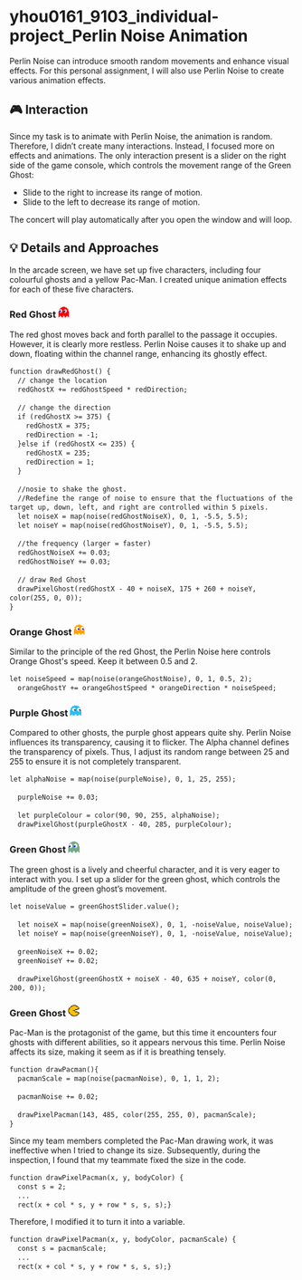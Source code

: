 # yhou0161_9103_individual-project_Perlin Noise Animation

Perlin Noise can introduce smooth random movements and enhance visual effects. For this personal assignment, I will also use Perlin Noise to create various animation effects.

## 🎮 Interaction

Since my task is to animate with Perlin Noise, the animation is random. Therefore, I didn’t create many interactions. Instead, I focused more on effects and animations. The only interaction present is a slider on the right side of the game console, which controls the movement range of the Green Ghost:
- Slide to the right to increase its range of motion.
- Slide to the left to decrease its range of motion.

The concert will play automatically after you open the window and will loop.

## 💡 Details and Approaches

In the arcade screen, we have set up five characters, including four colourful ghosts and a yellow Pac-Man. I created unique animation effects for each of these five characters.

### Red Ghost <img src="assets/RedGhost.png" width="20" height="20" />

The red ghost moves back and forth parallel to the passage it occupies. However, it is clearly more restless. Perlin Noise causes it to shake up and down, floating within the channel range, enhancing its ghostly effect.

```
function drawRedGhost() {
  // change the location
  redGhostX += redGhostSpeed * redDirection;

  // change the direction
  if (redGhostX >= 375) {
    redGhostX = 375;
    redDirection = -1;
  }else if (redGhostX <= 235) {
    redGhostX = 235;
    redDirection = 1;
  }

  //nosie to shake the ghost.
  //Redefine the range of noise to ensure that the fluctuations of the target up, down, left, and right are controlled within 5 pixels.
  let noiseX = map(noise(redGhostNoiseX), 0, 1, -5.5, 5.5);
  let noiseY = map(noise(redGhostNoiseY), 0, 1, -5.5, 5.5);

  //the frequency (larger = faster)
  redGhostNoiseX += 0.03;
  redGhostNoiseY += 0.03;

  // draw Red Ghost
  drawPixelGhost(redGhostX - 40 + noiseX, 175 + 260 + noiseY, color(255, 0, 0));
}
```

### Orange Ghost <img src="assets/Orange Ghost.png" width="20" height="20" />

Similar to the principle of the red Ghost, the Perlin Noise here controls Orange Ghost's speed. Keep it between 0.5 and 2.

```
let noiseSpeed = map(noise(orangeGhostNoise), 0, 1, 0.5, 2);
  orangeGhostY += orangeGhostSpeed * orangeDirection * noiseSpeed;
```

### Purple Ghost <img src="assets/blue Ghost.jpg" width="20" height="20" />

Compared to other ghosts, the purple ghost appears quite shy. Perlin Noise influences its transparency, causing it to flicker. The Alpha channel defines the transparency of pixels. Thus, I adjust its random range between 25 and 255 to ensure it is not completely transparent.

```
let alphaNoise = map(noise(purpleNoise), 0, 1, 25, 255);

  purpleNoise += 0.03;

  let purpleColour = color(90, 90, 255, alphaNoise);
  drawPixelGhost(purpleGhostX - 40, 285, purpleColour);
```

### Green Ghost <img src="assets/GreenGhost.png" width="20" height="20" />

The green ghost is a lively and cheerful character, and it is very eager to interact with you. I set up a slider for the green ghost, which controls the amplitude of the green ghost’s movement.

```
let noiseValue = greenGhostSlider.value();

  let noiseX = map(noise(greenNoiseX), 0, 1, -noiseValue, noiseValue);
  let noiseY = map(noise(greenNoiseY), 0, 1, -noiseValue, noiseValue);

  greenNoiseX += 0.02;
  greenNoiseY += 0.02;

  drawPixelGhost(greenGhostX + noiseX - 40, 635 + noiseY, color(0, 200, 0));
```

### Green Ghost <img src="assets/pacman.png" width="20" height="20" />

Pac-Man is the protagonist of the game, but this time it encounters four ghosts with different abilities, so it appears nervous this time. Perlin Noise affects its size, making it seem as if it is breathing tensely.

```
function drawPacman(){
  pacmanScale = map(noise(pacmanNoise), 0, 1, 1, 2);

  pacmanNoise += 0.02;

  drawPixelPacman(143, 485, color(255, 255, 0), pacmanScale);
}
```

Since my team members completed the Pac-Man drawing work, it was ineffective when I tried to change its size. Subsequently, during the inspection, I found that my teammate fixed the size in the code.

```
function drawPixelPacman(x, y, bodyColor) {
  const s = 2;
  ...
  rect(x + col * s, y + row * s, s, s);}
```

Therefore, I modified it to turn it into a variable.
```
function drawPixelPacman(x, y, bodyColor, pacmanScale) {
  const s = pacmanScale;
  ...
  rect(x + col * s, y + row * s, s, s);}
```